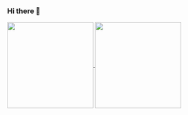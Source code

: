 ### Hi there 👋
<a href="https://github.com/anuraghazra/github-readme-stats">
  <img height=200 align="center" align="center" src="https://github-readme-stats.vercel.app/api?username=wuleds&theme=transparent"/>
</a>
<a href="https://github.com/anuraghazra/github-readme-stats">
  <img height=200 align="center" align="center" src="https://github-readme-stats.vercel.app/api/wakatime?username=wule"/>
</a>
